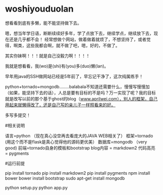 # woshiyouduolan

想看看到底有多懒，能不能坚持做下去。

嗯，想当年学日语，断断续续好多年，学了点放下去，继续学点，继续放下去，现在还是几乎都不会！
经常想做个网站，做着做着就烦了，不想坚持了，或者觉得，啊类，这些我都会啊，就不做了吧，嗯，好的，不做了。

其实你妹啊！！！就是自己没毅力啊！！！！


我就是想看看，我(wo)是(shi)有(you)多(duo)懒(lan)。


早年用java的SSH做网站已经是5年前了，早忘记干净了，这次纯属练手！

python+tornado+mongodb........balabala不知道还需要什么，慢慢写慢慢加（如果，能坚持下去的话），人总是要有目标的不是吗？万一实现了呢？我的目标就是改写以前的那个基于ghost的blog（www.aprilwei.com），别人的框架，自己用起来就懒得改了，还是自己写的亲儿子一样照看来的好。

多写多提交！

#相关说明

语言=python  （现在真心没空再去看庞大的JAVA WEB相关了）
框架=tornado  (用这个而不是flask是真心觉得他的源码更优美）
数据库=mongodb （very good)
前端=tornado自身的模板和bootstrap 
blog内容 = markdown2
代码高亮 = pygments

#运行前提

pip install tornado
pip install markdown2
pip install pygments
npm install bower
bower install bootstrap
sudo apt-get install mongodb

python setup.py
python app.py


